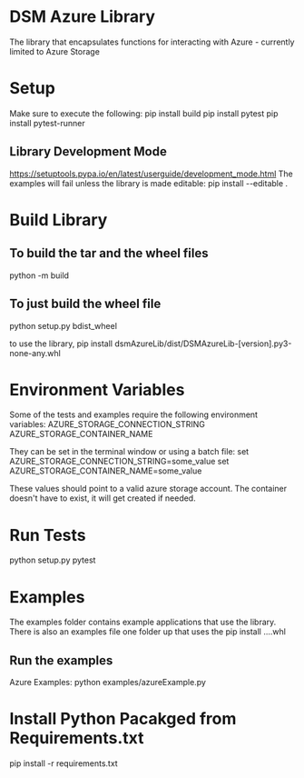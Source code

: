 # DSM Azure Library
The library that encapsulates functions for interacting with Azure - currently limited to Azure Storage

# Setup
Make sure to execute the following:
pip install build
pip install pytest
pip install pytest-runner

## Library Development Mode
https://setuptools.pypa.io/en/latest/userguide/development_mode.html
The examples will fail unless the library is made editable:
pip install --editable .

# Build Library
## To build the tar and the wheel files
python -m build

## To just build the wheel file
python setup.py bdist_wheel

to use the library, pip install dsmAzureLib/dist/DSMAzureLib-[version].py3-none-any.whl

# Environment Variables
Some of the tests and examples require the following environment variables:
AZURE_STORAGE_CONNECTION_STRING
AZURE_STORAGE_CONTAINER_NAME

They can be set in the terminal window or using a batch file:
set AZURE_STORAGE_CONNECTION_STRING=some_value
set AZURE_STORAGE_CONTAINER_NAME=some_value

These values should point to a valid azure storage account.  The container doesn't have to exist, it will get created if needed.

# Run Tests
python setup.py pytest

# Examples
The examples folder contains example applications that use the library.  There is also an examples file one folder up that uses the pip install ....whl

## Run the examples
Azure Examples:
  python examples/azureExample.py


# Install Python Pacakged from Requirements.txt
pip install -r requirements.txt




